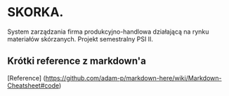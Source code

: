 # SKORKA.

System zarządzania firma produkcyjno-handlowa działającą na rynku materiałów skórzanych.
Projekt semestralny PSI II.

## Krótki reference z markdown'a
[Reference] (https://github.com/adam-p/markdown-here/wiki/Markdown-Cheatsheet#code)
